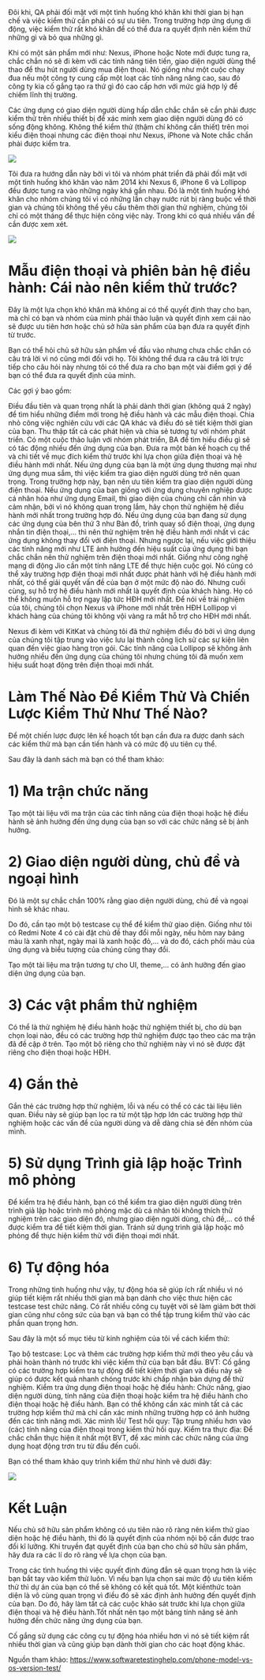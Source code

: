 Đôi khi, QA phải đối mặt với một tình huống khó khăn khi thời gian bị hạn chế và việc kiểm thử cần phải có sự ưu tiên.
Trong trường hợp ứng dụng di động, việc kiểm thử rất khó khăn để có thể đưa ra quyết định nên kiểm thử những gì và bỏ qua những gì.

Khi có một sản phẩm mới như: Nexus, iPhone hoặc Note mới được tung ra, chắc chắn nó sẽ đi kèm với các tính năng tiên tiến, giao diện người dùng thể thao để thu hút người dùng mua điện thoại. Nó giống như một cuộc chạy đua nếu một công ty cung cấp một loạt các tính năng nâng cao, sau đó công ty kia cố gắng tạo ra thứ gì đó cao cấp hơn với mức giá hợp lý để chiếm lĩnh thị trường.

Các ứng dụng có giao diện người dùng hấp dẫn chắc chắn sẽ cần phải được kiểm thử trên nhiều thiết bị để xác minh xem giao diện người dùng đó có sống động không. Không thể kiểm thử (thậm chí không cần thiết) trên mọi kiểu điện thoại nhưng các điện thoại như Nexus, iPhone và Note chắc chắn phải được kiểm tra.

![](https://images.viblo.asia/df658a62-464b-4bab-9878-837c2dd5d662.jpg)

Tôi đưa ra hướng dẫn này bởi vì tôi và nhóm phát triển đã phải đối mặt với một tình huống khó khăn vào năm 2014 khi Nexus 6, iPhone 6 và Lollipop đều được tung ra vào những ngày khá gần nhau. Đó là một tình huống khó khăn cho nhóm chúng tôi vì có những lần chạy nước rút bị ràng buộc về thời gian và chúng tôi không thể yêu cầu thêm thời gian thử nghiệm, chúng tôi chỉ có một tháng để thực hiện công việc này. Trong khi có quá nhiều vấn đề cần được xem xét.

![](https://images.viblo.asia/a5b27ad5-0b88-4f88-99e4-1d348e520c4c.jpg)

# Mẫu điện thoại và phiên bản hệ điều hành: Cái nào nên kiểm thử trước?
Đây là một lựa chọn khó khăn mà không ai có thể quyết định thay cho bạn, mà chỉ có bạn và nhóm của mình phải thảo luận và quyết định xem cái nào sẽ được ưu tiên hơn hoặc chủ sở hữa sản phẩm của bạn đưa ra quyết định từ trước.

Bạn có thể hỏi chủ sở hữu sản phẩm về đầu vào nhưng chưa chắc chắn có câu trả lời vì nó cũng mới đối với họ. Tôi không thể đưa ra câu trả lời trực tiếp cho câu hỏi này nhưng tôi có thể đưa ra cho bạn một vài điểm gợi ý để bạn có thể đưa ra quyết định của mình.

Các gợi ý bao gồm:

Điều đầu tiên và quan trọng nhất là phải dành thời gian (không quá 2 ngày) để tìm hiểu những điểm mới trong hệ điều hành và các mẫu điện thoại. Chia nhỏ công việc nghiên cứu với các QA khác và điều đó sẽ tiết kiệm thời gian của bạn.
Thu thập tất cả các phát hiện và chia sẻ tương tự với nhóm phát triển.
Có một cuộc thảo luận với nhóm phát triển, BA để tìm hiểu điều gì sẽ có tác động nhiều đến ứng dụng của bạn.
Đưa ra một bản kế hoạch cụ thể và chi tiết về mục đích kiểm thử trước khi lựa chọn giữa điện thoại và hệ điều hành mới nhất.
Nếu ứng dụng của bạn là một ứng dụng thương mại như ứng dụng mua sắm, thì việc kiểm tra giao diện người dùng trở nên quan trọng. Trong trường hợp này, bạn nên ưu tiên kiểm tra giao diện người dùng điện thoại.
Nếu ứng dụng của bạn giống với ứng dụng chuyên nghiệp được cá nhân hóa như ứng dụng Email, thì giao diện của chúng chỉ cần nhìn và cảm nhận, bởi vì nó không quan trọng lắm, hãy chọn thử nghiệm hệ điều hành mới nhất trong trường hợp đó.
Nếu ứng dụng của bạn đang sử dụng các ứng dụng của bên thứ 3 như Bản đồ, trình quay số điện thoại, ứng dụng nhắn tin điện thoại,… thì nên thử nghiệm trên hệ điều hành mới nhất vì các ứng dụng không thay đổi với điện thoại.
Nhưng ngược lại, nếu việc giới thiệu các tính năng mới như LTE ảnh hưởng đến hiệu suất của ứng dụng thì bạn chắc chắn nên thử nghiệm trên điện thoại mới nhất. Giống như công nghệ mạng di động Jio cần một tính năng LTE để thực hiện cuộc gọi.
Nó cũng có thể xảy trường hợp điện thoại mới nhất được phát hành với hệ điều hành mới nhất, có thể giải quyết vấn đề của bạn ở một mức độ nào đó. Nhưng cuối cùng, sự hỗ trợ hệ điều hành mới nhất là quyết định của khách hàng. Họ có thể không muốn hỗ trợ ngay lập tức HĐH mới nhất.
Để nói về trải nghiệm của tôi, chúng tôi chọn Nexus và iPhone mới nhất trên HĐH Lollipop vì khách hàng của chúng tôi không vội vàng ra mắt hỗ trợ cho HĐH mới nhất.

Nexus đi kèm với KitKat và chúng tôi đã thử nghiệm điều đó bởi vì ứng dụng của chúng tôi tập trung vào việc lưu lại thành công lịch sử các sự kiện liên quan đến việc giao hàng trọn gói. Các tính năng của Lollipop sẽ không ảnh hưởng nhiều đến ứng dụng của chúng tôi nhưng chúng tôi đã muốn xem hiệu suất hoạt động trên điện thoại mới nhất.

# Làm Thế Nào Để Kiểm Thử Và Chiến Lược Kiểm Thử Như Thế Nào?
Để một chiến lược được lên kế hoạch tốt bạn cần đưa ra được danh sách các kiểm thử mà bạn cần tiến hành và có mức độ ưu tiên cụ thể.

Sau đây là danh sách mà bạn có thể tham khảo:

# 1) Ma trận chức năng
Tạo một tài liệu với ma trận của các tính năng của điện thoại hoặc hệ điều hành sẽ ảnh hưởng đến ứng dụng của bạn so với các chức năng sẽ bị ảnh hưởng.

# 2) Giao diện người dùng, chủ đề và ngoại hình
Đó là một sự chắc chắn 100% rằng giao diện người dùng, chủ đề và ngoại hình sẽ khác nhau.

Do đó, cần tạo một bộ testcase cụ thể để kiểm thử giao diện.  Giống như tôi có Redmi Note 4 có cài đặt chủ đề thay đổi mỗi ngày, nếu hôm nay bảng màu là xanh nhạt, ngày mai là xanh hoặc đỏ,… và do đó, cách phối màu của ứng dụng và biểu tượng của chúng cũng thay đổi.

Tạo một tài liệu ma trận tương tự cho UI, theme,… có ảnh hưởng đến giao diện ứng dụng của bạn.

# 3) Các vật phẩm thử nghiệm
Có thể là thử nghiệm hệ điều hành hoặc thử nghiệm thiết bị, cho dù bạn chọn loại nào, đều có các trường hợp thử nghiệm được tạo theo các ma trận đã đề cập ở trên. Tạo một bộ riêng cho thử nghiệm này vì nó sẽ được đặt riêng cho điện thoại hoặc HĐH.

# 4) Gắn thẻ
Gắn thẻ các trường hợp thử nghiệm, lỗi và nếu có thể có các tài liệu liên quan. Điều này sẽ giúp bạn lọc ra từ một tập hợp lớn các trường hợp thử nghiệm hoặc các vấn đề của người dùng và dễ dàng chia sẻ đến nhóm của mình.

# 5) Sử dụng Trình giả lập hoặc Trình mô phỏng
Để kiểm tra hệ điều hành, bạn có thể kiểm tra giao diện người dùng trên trình giả lập hoặc trình mô phỏng mặc dù cá nhân tôi không thích thử nghiệm trên các giao diện đó, nhưng giao diện người dùng, chủ đề,… có thể được kiểm tra để tiết kiệm thời gian. Tránh sử dụng trình giả lập hoặc mô phỏng để thực hiện kiểm thử với điện thoại mới nhất.

# 6) Tự động hóa
Trong những tình huống như vậy, tự động hóa sẽ giúp ích rất nhiều vì nó giúp tiết kiệm rất nhiều thời gian mà bạn dành cho việc thưc hiện các testcase test chức năng. Có rất nhiều công cụ tuyệt vời sẽ làm giảm bớt thời gian cũng như công sức của bạn và bạn có thể tập trung kiểm thử vào các phần quan trọng hơn.

Sau đây là một số mục tiêu từ kinh nghiệm của tôi về cách kiểm thử:

Tạo bộ testcase: Lọc và thêm các trường hợp kiểm thử mới theo yêu cầu và phải hoàn thành nó trước khi việc kiểm thử của bạn bắt đầu.
BVT: Cố gắng có các trường hợp kiểm tra tự động để tiết kiệm thời gian và điều này sẽ giúp có được kết quả nhanh chóng trước khi chấp nhận bản dựng để thử nghiệm.
Kiểm tra ứng dụng điện thoại hoặc hệ điều hành: Chức năng, giao diện người dùng, tính năng của điện thoại hoặc kiểm tra hệ điều hành cho điện thoại hoặc hệ điều hành. Bạn có thể không cần xác minh tất cả các trường hợp kiểm thử mà chỉ cần xác minh những trường hợp có ảnh hưởng đến các tính năng mới.
Xác minh lỗi/ Test hồi quy: Tập trung nhiều hơn vào (các) tính năng của điện thoại trong kiểm thử hồi quy.
Kiểm tra thực địa: Để chắc chắn thực hiện ít nhất một BVT, để xác minh các chức năng của ứng dụng hoạt động trơn tru từ đầu đến cuối.

Bạn có thể tham khảo quy trình kiểm thử như hình vẽ dưới đây:

![](https://images.viblo.asia/ed744094-e00b-48a7-889b-4f75123fd22d.jpg)

# Kết Luận
Nếu chủ sở hữu sản phẩm không có ưu tiên nào rõ ràng nên kiểm thử giao diện hoặc hệ điều hành, thì đó là quyết định của nhóm nội bộ cần được trao đổi kĩ lưỡng. Khi truyền đạt quyết định của bạn cho chủ sở hữu sản phẩm, hãy đưa ra các lí do rõ ràng về lựa chọn của bạn.

Trong các tình huống thì việc quyết định đúng đắn sẽ quan trọng hơn là việc bạn bắt tay vào kiểm thử luôn. Vì nếu bạn lựa chọn sai mức độ ưu tiên kiểm thử thì dự án của bạn có thể sẽ không có kết quả tốt. Một kiến ​​thức toàn diện là vô cùng quan trọng vì điều đó sẽ xác định ảnh hưởng đến quyết định của bạn. Do đó, hãy làm tất cả các cuộc khảo sát trước khi lựa chọn giữa điện thoại và hệ điều hành.Tốt nhất nên tạo một bảng tính năng sẽ ảnh hưởng đến chức năng ứng dụng của bạn.

Cố gắng sử dụng các công cụ tự động hóa nhiều hơn vì nó sẽ tiết kiệm rất nhiều thời gian và cũng giúp bạn dành thời gian cho các hoạt động khác.

Nguồn tham khảo: https://www.softwaretestinghelp.com/phone-model-vs-os-version-test/